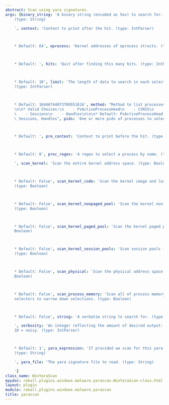 ```yaml
---
abstract: Scan using yara signatures.
args: {binary_string: 'A binary string (encoded as hex) to search for. e.g. 000102[1-200]0506
    (type: String)

    ', context: 'Context to print after the hit. (type: IntParser)



    * Default: 64', eprocess: 'Kernel addresses of eprocess structs. (type: ArrayIntParser)



    * Default: ', hits: 'Quit after finding this many hits. (type: IntParser)



    * Default: 10', limit: 'The length of data to search in each selected region.
    (type: IntParser)



    * Default: 18446744073709551616', method: "Method to list processes. (type: ChoiceArray)\n\
    \n\n* Valid Choices:\n    - PsActiveProcessHead\n    - CSRSS\n    - PspCidTable\n\
    \    - Sessions\n    - Handles\n\n\n* Default: PsActiveProcessHead, CSRSS, PspCidTable,\
    \ Sessions, Handles", pids: 'One or more pids of processes to select. (type: ArrayIntParser)



    * Default: ', pre_context: 'Context to print before the hit. (type: IntParser)



    * Default: 0', proc_regex: 'A regex to select a process by name. (type: RegEx)

    ', scan_kernel: 'Scan the entire kernel address space. (type: Boolean)



    * Default: False', scan_kernel_code: 'Scan the kernel image and loaded drivers.
    (type: Boolean)



    * Default: False', scan_kernel_nonpaged_pool: 'Scan the kernel non-paged pool.
    (type: Boolean)



    * Default: False', scan_kernel_paged_pool: 'Scan the kernel paged pool. (type:
    Boolean)



    * Default: False', scan_kernel_session_pools: 'Scan session pools for all processes.
    (type: Boolean)



    * Default: False', scan_physical: 'Scan the physical address space only. (type:
    Boolean)



    * Default: False', scan_process_memory: 'Scan all of process memory. Uses process
    selectors to narrow down selections. (type: Boolean)



    * Default: False', string: 'A verbatim string to search for. (type: String)

    ', verbosity: 'An integer reflecting the amount of desired output: 0 = quiet,
    10 = noisy. (type: IntParser)



    * Default: 1', yara_expression: 'If provided we scan for this yara expression.
    (type: String)

    ', yara_file: 'The yara signature file to read. (type: String)

    '}
class_name: WinYaraScan
epydoc: rekall.plugins.windows.malware.yarascan.WinYaraScan-class.html
layout: plugin
module: rekall.plugins.windows.malware.yarascan
title: yarascan
---
```

